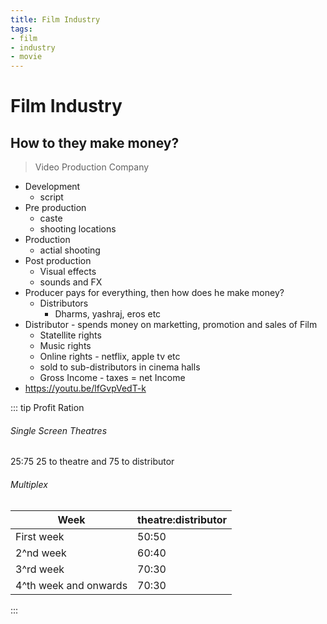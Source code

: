 ```yaml
---
title: Film Industry
tags:
- film
- industry
- movie
---
```


# Film Industry

<TagLinks />

## How to they make money?

> Video Production Company

* Development
  * script
* Pre production
  * caste
  * shooting locations
* Production
  * actial shooting
* Post production
  * Visual effects
  * sounds and FX
* Producer pays for everything, then how does he make money?
  * Distributors
    * Dharms, yashraj, eros etc
* Distributor - spends money on marketting, promotion and sales of Film
  * Statellite rights
  * Music rights
  * Online rights - netflix, apple tv etc
  * sold to sub-distributors in cinema halls
  * Gross Income - taxes = net Income
* https://youtu.be/lfGvpVedT-k

::: tip Profit Ration

###### Single Screen Theatres

25:75 25 to theatre and 75 to distributor

###### Multiplex

Week   | theatre:distributor
---------|--------------------
First week | 50:50
2^nd week | 60:40
3^rd week | 70:30
4^th week and onwards | 70:30

:::




<Footer />
